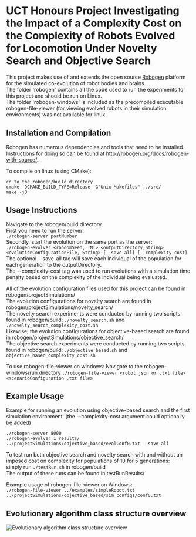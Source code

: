 # UCT Honours Project Investigating the Impact of a Complexity Cost on the Complexity of Robots Evolved for Locomotion Under Novelty Search and Objective Search

This project makes use of and extends the open source [Robogen](https://github.com/lis-epfl/robogen) platform for the simulated co-evolution of robot bodies and brains.  
The folder 'robogen' contains all the code used to run the experiments for this project and should be run on Linux.  
The folder 'robogen-windows' is included as the precompiled executable robogen-file-viewer (for viewing evolved robots in their simulation environments) was not available for linux.  

## Installation and Compilation

Robogen has numerous dependencies and tools that need to be installed. Instructions for doing so can be found at http://robogen.org/docs/robogen-with-source/.  

To compile on linux (using CMake):  
```
cd to the robogen/build directory
cmake -DCMAKE_BUILD_TYPE=Release -G"Unix Makefiles" ../src/
make -j3
```
## Usage Instructions
Navigate to the robogen/build directory.  
First you need to run the server:  
`./robogen-server portNumber`  
Secondly, start the evolution on the same port as the server:  
`./robogen-evolver <randomSeed, INT> <outputDirectory,String> <evolutionConfigurationFile, String> [--save-all] [--complexity-cost] ` 
The optional --save-all tag will save each individual of the population for each generation to the outputDirectory.  
The --complexity-cost tag was used to run evolutions with a simulation time penalty based on the complexity of the individual being evaluated.  

All of the evolution configuration files used for this project can be found in robogen/projectSimulations/  
The evolution configurations for novelty search are found in robogen/projectSimulations/novelty_search/  
The novelty search experiments were conducted by running two scripts found in robogen/build: `./novelty_search.sh` and `./novelty_search_complexity_cost.sh`  
Likewise, the evolution configurations for objective-based search are found in robogen/projectSimulations/objective_search/  
The objective search experiments were conducted by running two scripts found in robogen/build: `./objective_based.sh` and `objective_based_complexity_cost.sh`  

To use robogen-file-viewer on windows:
Navigate to the robogen-windows/run directory
`./robogen-file-viewer <robot.json or .txt file> <scenarioConfiguration .txt file>`

## Example Usage
Example for running an evolution using objective-based search and the first simulation environment. (the --complexity-cost argument could optionally be added)  
```
./robogen-server 8000  
./robogen-evolver 1 results/ ../projectSimulations/objective_based/evolConf0.txt --save-all  
```
  
To test run both objective search and novelty search with and without an imposed cost on complexity for populations of 10 for 5 generations:  
simply run `./testRun.sh` in robogen/build  
The output of these runs can be found in testRunResults/  
  
Example usage of robogen-file-viewer on Windows:  
`./robogen-file-viewer ../examples/simpleRobot.txt ../projectSimulations/objective_based/sim_configs/conf0.txt`  

## Evolutionary algorithm class structure overview
![Evolutionary algorithm class structure overview](https://github.com/BrookeSte/EVOBAB/blob/master/ClassUseDiagram.png)
